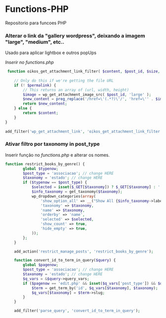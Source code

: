 # Functions-PHP
Repositorio para funcoes PHP


### Alterar o link da "gallery wordpress", deixando a imagem "large", "medium", etc..
Usado para aplicar lightbox e outros popUps

_Inserir no functions.php_
``` php
 function oikos_get_attachment_link_filter( $content, $post_id, $size, $permalink ) {
 
    // Only do this if we're getting the file URL
    if (! $permalink) {
        // This returns an array of (url, width, height)
        $image = wp_get_attachment_image_src( $post_id, 'large' );
        $new_content = preg_replace('/href=\'(.*?)\'/', 'href=\'' . $image[0] . '\'', $content );
        return $new_content;
    } else {
        return $content;
    }
}
 
add_filter('wp_get_attachment_link', 'oikos_get_attachment_link_filter', 10, 4);

```

### Ativar filtro por taxonomy in post_type
Inserir função no _functions.php_ e alterar os nomes.

```php
function restrict_books_by_genre() {
		global $typenow;
		$post_type = 'associacao'; // change HERE
		$taxonomy = 'estado'; // change HERE
		if ($typenow == $post_type) {
			$selected = isset($_GET[$taxonomy]) ? $_GET[$taxonomy] : '';
			$info_taxonomy = get_taxonomy($taxonomy);
			wp_dropdown_categories(array(
				'show_option_all' => __("Show All {$info_taxonomy->label}"),
				'taxonomy' => $taxonomy,
				'name' => $taxonomy,
				'orderby' => 'name',
				'selected' => $selected,
				'show_count' => true,
				'hide_empty' => true,
			));
		};
	}

	add_action('restrict_manage_posts', 'restrict_books_by_genre');

	function convert_id_to_term_in_query($query) {
		global $pagenow;
		$post_type = 'associacao'; // change HERE
		$taxonomy = 'estado'; // change HERE
		$q_vars = &$query->query_vars;
		if ($pagenow == 'edit.php' && isset($q_vars['post_type']) && $q_vars['post_type'] == $post_type && isset($q_vars[$taxonomy]) && is_numeric($q_vars[$taxonomy]) && $q_vars[$taxonomy] != 0) {
			$term = get_term_by('id', $q_vars[$taxonomy], $taxonomy);
			$q_vars[$taxonomy] = $term->slug;
		}
	}

	add_filter('parse_query', 'convert_id_to_term_in_query');


```
